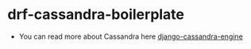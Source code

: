 # drf-cassandra-boilerplate

- You can read more about Cassandra here [django-cassandra-engine](https://r4fek.github.io/django-cassandra-engine/)